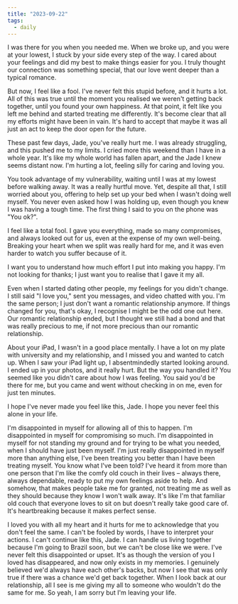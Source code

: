 ```yaml
---
title: "2023-09-22"
tags:
  - daily
---
```

I was there for you when you needed me. When we broke up, and you were at your lowest, I stuck by your side every step of the way. I cared about your feelings and did my best to make things easier for you. I truly thought our connection was something special, that our love went deeper than a typical romance.

But now, I feel like a fool. I've never felt this stupid before, and it hurts a lot. All of this was true until the moment you realised we weren't getting back together, until you found your own happiness. At that point, it felt like you left me behind and started treating me differently. It's become clear that all my efforts might have been in vain. It's hard to accept that maybe it was all just an act to keep the door open for the future.

These past few days, Jade, you've really hurt me. I was already struggling, and this pushed me to my limits. I cried more this weekend than I have in a whole year. It's like my whole world has fallen apart, and the Jade I knew seems distant now. I'm hurting a lot, feeling silly for caring and loving you.

You took advantage of my vulnerability, waiting until I was at my lowest before walking away. It was a really hurtful move. Yet, despite all that, I still worried about you, offering to help set up your bed when I wasn't doing well myself. You never even asked how I was holding up, even though you knew I was having a tough time. The first thing I said to you on the phone was "You ok?".

I feel like a total fool. I gave you everything, made so many compromises, and always looked out for us, even at the expense of my own well-being. Breaking your heart when we split was really hard for me, and it was even harder to watch you suffer because of it.

I want you to understand how much effort I put into making you happy. I'm not looking for thanks; I just want you to realise that I gave it my all.

Even when I started dating other people, my feelings for you didn't change. I still said "I love you," sent you messages, and video chatted with you. I'm the same person; I just don't want a romantic relationship anymore. If things changed for you, that's okay, I recognise I might be the odd one out here. Our romantic relationship ended, but I thought we still had a bond and that was really precious to me, if not more precious than our romantic relationship.

About your iPad, I wasn't in a good place mentally. I have a lot on my plate with university and my relationship, and I missed you and wanted to catch up. When I saw your iPad light up, I absentmindedly started looking around. I ended up in your photos, and it really hurt. But the way you handled it? You seemed like you didn't care about how I was feeling. You said you'd be there for me, but you came and went without checking in on me, even for just ten minutes.

I hope I've never made you feel like this, Jade. I hope you never feel this alone in your life.

I'm disappointed in myself for allowing all of this to happen. I'm disappointed in myself for compromising so much. I'm disappointed in myself for not standing my ground and for trying to be what you needed, when I should have just been myself. I'm just really disappointed in myself more than anything else, I've been treating you better than I have been treating myself. You know what I've been told? I've heard it from more than one person that I'm like the comfy old couch in their lives – always there, always dependable, ready to put my own feelings aside to help. And somehow, that makes people take me for granted, not treating me as well as they should because they know I won't walk away. It's like I'm that familiar old couch that everyone loves to sit on but doesn't really take good care of. It's heartbreaking because it makes perfect sense.

I loved you with all my heart and it hurts for me to acknowledge that you don't feel the same. I can't be fooled by words, I have to interpret your actions. I can't continue like this, Jade. I can handle us living together because I'm going to Brazil soon, but we can't be close like we were. I've never felt this disappointed or upset. It's as though the version of you I loved has disappeared, and now only exists in my memories. I genuinely believed we'd always have each other's backs, but now I see that was only true if there was a chance we'd get back together. When I look back at our relationship, all I see is me giving my all to someone who wouldn't do the same for me. So yeah, I am sorry but I'm leaving your life.


